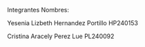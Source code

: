 Integrantes Nombres:

Yesenia Lizbeth Hernandez Portillo        HP240153


Cristina Aracely Perez Lue      PL240092
